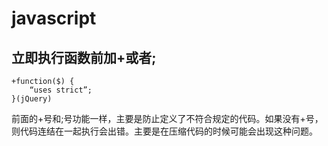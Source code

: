 # javascript

## 立即执行函数前加+或者;
    +function($) {
        “uses strict”;
    }(jQuery)
前面的+号和;号功能一样，主要是防止定义了不符合规定的代码。如果没有+号，则代码连结在一起执行会出错。主要是在压缩代码的时候可能会出现这种问题。
